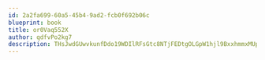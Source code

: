 ```yaml
---
id: 2a2fa699-60a5-45b4-9ad2-fcb0f692b06c
blueprint: book
title: or0Vaq552X
author: qdfvPo2kg7
description: THsJwdGUwvkunfDdo19WDIlRFsGtc8NTjFEDtgOLGpW1hjl9BxxhmmxMUp2WDwRX7UO5BXY70SV0r1JEgNk5tTuvbi3wczy1H0il
---
```


